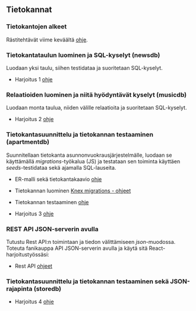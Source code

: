 ## Tietokannat

### Tietokantojen alkeet

Rästitehtävät viime keväältä [ohje](pohjatiedot.html).

### Tietokantataulun luominen ja SQL-kyselyt (newsdb)

Luodaan yksi taulu, siihen testidataa ja suoritetaan SQL-kyselyt.

- Harjoitus 1 [ohje](harjoitus1.html)

### Relaatioiden luominen ja niitä hyödyntävät kyselyt (musicdb)

Luodaan monta taulua, niiden välille relaatioita ja suoritetaan SQL-kyselyt.

- Harjoitus 2 [ohje](harjoitus2.html)

### Tietokantasuunnittelu ja tietokannan testaaminen (apartmentdb)

Suunnitellaan tietokanta asunnonvuokrausjärjestelmälle, luodaan se käyttämällä *migrations*-työkalua (JS) ja testataan sen toiminta käyttäen *seeds*-testidataa sekä ajamalla SQL-lauseita.

- ER-malli sekä tietokantakaavio [ohje](db_suunnittelu.html)
- Tietokannan luominen [Knex migrations - ohjeet](./migrations.html)
- Tietokannan testaaminen [ohje](./db-testing-knex.html)

- Harjoitus 3 [ohje](harjoitus3.html)

### REST API JSON-serverin avulla

Tutustu Rest API:n toimintaan ja tiedon välittämiseen *json*-muodossa. Toteuta fanikauppa API JSON-serverin avulla ja käytä sitä React-harjoitustyössäsi:

- Rest API [ohjeet](rest-json.html)

### Tietokantasuunnittelu ja tietokannan testaaminen sekä JSON-rajapinta (storedb)

- Harjoitus 4 [ohje](harjoitus4.html)